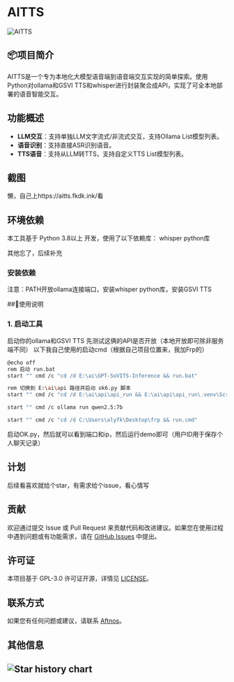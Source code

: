 # AITTS

![AITTS](https://socialify.git.ci/Aftnos/AITTS/image?description=1&font=Jost&forks=1&issues=1&language=1&logo=https%3A%2F%2Favatars.githubusercontent.com%2Fu%2F128480098&name=1&owner=1&pattern=Circuit%20Board&pulls=1&stargazers=1&theme=Dark) <!-- 请确保在仓库的 `assets` 文件夹中放置 `logo.png` 或替换为实际图标路径 -->

## 📦项目简介

AITTS是一个专为本地化大模型语音端到语音端交互实现的简单探索。使用Python对ollama和GSVI TTS和whisper进行封装聚合成API，实现了可全本地部署的语音智能交互。

## 功能概述

- **LLM交互**：支持单独LLM文字流式/非流式交互，支持Ollama List模型列表。
- **语音识别**：支持直接ASR识别语音。
- **TTS语音**：支持从LLM转TTS，支持自定义TTS List模型列表。

## 截图

懒，自己上https://aitts.fkdk.ink/看

## 环境依赖

本工具基于 Python 3.8以上 开发，使用了以下依赖库：
whisper python库

其他忘了，后续补充

### 安装依赖

注意：PATH开放ollama连接端口，安装whisper python库，安装GSVI TTS
    
##🚀使用说明

### 1. 启动工具

启动你的ollama和GSVI TTS
先测试这俩的API是否开放（本地开放即可除非服务端不同）
以下我自己使用的启动cmd（根据自己项目位置来，我加Frp的）
```bash
@echo off
rem 启动 run.bat
start "" cmd /c "cd /d E:\ai\GPT-SoVITS-Inference && run.bat"

rem 切换到 E:\ai\api 路径并启动 ok6.py 脚本
start "" cmd /c "cd /d E:\ai\api\api_run && E:\ai\api\api_run\.venv\Scripts\python.exe E:\ai\api\api_run\ok6.py"

start "" cmd /c ollama run qwen2.5:7b

start "" cmd /c "cd /d C:\Users\alyfk\Desktop\frp && run.cmd"
```

启动OK.py，然后就可以看到端口和ip，然后运行demo即可（用户ID用于保存个人聊天记录）

## 计划

后续看喜欢就给个star，有需求给个issue，看心情写

## 贡献

欢迎通过提交 Issue 或 Pull Request 来贡献代码和改进建议。如果您在使用过程中遇到问题或有功能需求，请在 [GitHub Issues](https://github.com/Aftnos/AITTS/issues) 中提出。

## 许可证

本项目基于 GPL-3.0 许可证开源，详情见 [LICENSE](https://github.com/Aftnos/AITTS/blob/main/LICENSE)。

## 联系方式

如果您有任何问题或建议，请联系 [Aftnos](https://github.com/Aftnos)。

## 其他信息
![Star history chart](https://api.star-history.com/svg?repos=Aftnos/AITTSn&type=Date)
---
